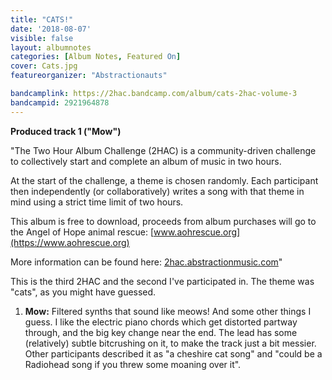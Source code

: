 ```yaml
---
title: "CATS!"
date: '2018-08-07'
visible: false
layout: albumnotes
categories: [Album Notes, Featured On]
cover: Cats.jpg
featureorganizer: "Abstractionauts"

bandcamplink: https://2hac.bandcamp.com/album/cats-2hac-volume-3
bandcampid: 2921964878
---
```

**Produced track 1 ("Mow")**

"The Two Hour Album Challenge (2HAC) is a community-driven challenge to collectively start and complete an album of music in two hours.

At the start of the challenge, a theme is chosen randomly. Each participant then independently (or collaboratively) writes a song with that theme in mind using a strict time limit of two hours.

This album is free to download, proceeds from album purchases will go to the Angel of Hope animal rescue: [www.aohrescue.org](https://www.aohrescue.org)

More information can be found here: [2hac.abstractionmusic.com](https://2hac.abstractionmusic.com)"

This is the third 2HAC and the second I've participated in. The theme was "cats", as you might have guessed.

1. **Mow:** Filtered synths that sound like meows! And some other things I guess. I like the electric piano chords which get distorted partway through, and the big key change near the end. The lead has some (relatively) subtle bitcrushing on it, to make the track just a bit messier. Other participants described it as "a cheshire cat song" and "could be a Radiohead song if you threw some moaning over it".
